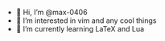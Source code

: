 - 👋 Hi, I’m @max-0406
- 👀 I’m interested in vim and any cool things
- 🌱 I’m currently learning LaTeX and Lua
